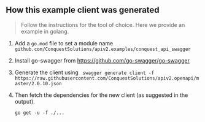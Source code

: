 ## How this example client was generated

> Follow the instructions for the tool of choice. Here we provide an example in golang.

1. Add a `go.mod` file to set a module name `github.com/ConquestSolutions/apiv2.examples/conquest_api_swagger`

2. Install go-swagger from https://github.com/go-swagger/go-swagger

3. Generate the client using ` swagger generate client -f https://raw.githubusercontent.com/ConquestSolutions/apiv2.openapi/master/2.0.10.json`

4. Then fetch the dependencies for the new client (as suggested in the output).

    `go get -u -f ./...`
